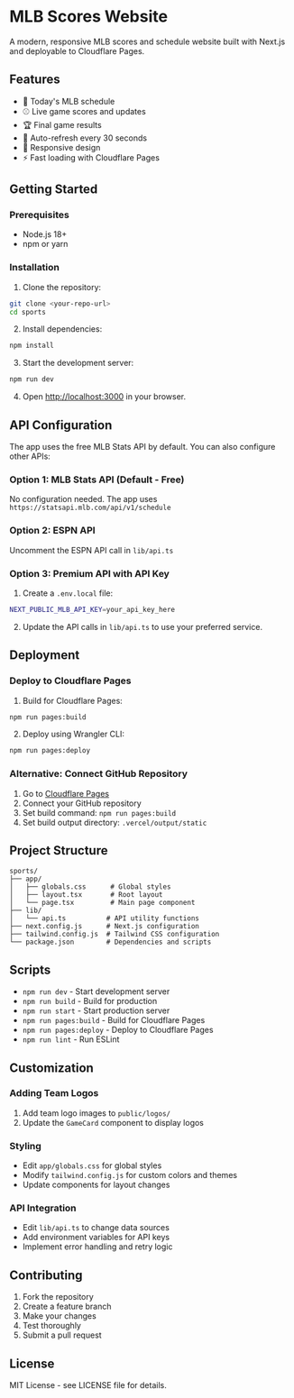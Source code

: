 # MLB Scores Website

A modern, responsive MLB scores and schedule website built with Next.js and deployable to Cloudflare Pages.

## Features

- 📅 Today's MLB schedule
- ⚾ Live game scores and updates
- 🏆 Final game results
- 🔄 Auto-refresh every 30 seconds
- 📱 Responsive design
- ⚡ Fast loading with Cloudflare Pages

## Getting Started

### Prerequisites

- Node.js 18+ 
- npm or yarn

### Installation

1. Clone the repository:
```bash
git clone <your-repo-url>
cd sports
```

2. Install dependencies:
```bash
npm install
```

3. Start the development server:
```bash
npm run dev
```

4. Open [http://localhost:3000](http://localhost:3000) in your browser.

## API Configuration

The app uses the free MLB Stats API by default. You can also configure other APIs:

### Option 1: MLB Stats API (Default - Free)
No configuration needed. The app uses `https://statsapi.mlb.com/api/v1/schedule`

### Option 2: ESPN API
Uncomment the ESPN API call in `lib/api.ts`

### Option 3: Premium API with API Key
1. Create a `.env.local` file:
```bash
NEXT_PUBLIC_MLB_API_KEY=your_api_key_here
```

2. Update the API calls in `lib/api.ts` to use your preferred service.

## Deployment

### Deploy to Cloudflare Pages

1. Build for Cloudflare Pages:
```bash
npm run pages:build
```

2. Deploy using Wrangler CLI:
```bash
npm run pages:deploy
```

### Alternative: Connect GitHub Repository
1. Go to [Cloudflare Pages](https://pages.cloudflare.com/)
2. Connect your GitHub repository
3. Set build command: `npm run pages:build`
4. Set build output directory: `.vercel/output/static`

## Project Structure

```
sports/
├── app/
│   ├── globals.css      # Global styles
│   ├── layout.tsx       # Root layout
│   └── page.tsx         # Main page component
├── lib/
│   └── api.ts          # API utility functions
├── next.config.js      # Next.js configuration
├── tailwind.config.js  # Tailwind CSS configuration
└── package.json        # Dependencies and scripts
```

## Scripts

- `npm run dev` - Start development server
- `npm run build` - Build for production
- `npm run start` - Start production server
- `npm run pages:build` - Build for Cloudflare Pages
- `npm run pages:deploy` - Deploy to Cloudflare Pages
- `npm run lint` - Run ESLint

## Customization

### Adding Team Logos
1. Add team logo images to `public/logos/`
2. Update the `GameCard` component to display logos

### Styling
- Edit `app/globals.css` for global styles
- Modify `tailwind.config.js` for custom colors and themes
- Update components for layout changes

### API Integration
- Edit `lib/api.ts` to change data sources
- Add environment variables for API keys
- Implement error handling and retry logic

## Contributing

1. Fork the repository
2. Create a feature branch
3. Make your changes
4. Test thoroughly
5. Submit a pull request

## License

MIT License - see LICENSE file for details.